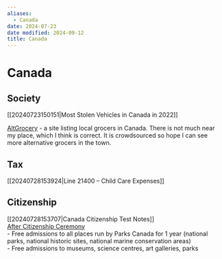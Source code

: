 ```yaml
---
aliases:
  - Canada
date: 2024-07-23
date modified: 2024-09-12
title: Canada
---
```


# Canada

## Society

[[20240723150151|Most Stolen Vehicles in Canada in 2022]]  

[AltGrocery](https://www.altgrocery.ca/prov/on?community=North+York) - a site listing local grocers in Canada. There is not much near my place, which I think is correct. It is crowdsourced so hope I can see more alternative grocers in the town.

## Tax

[[20240728153924|Line 21400 – Child Care Expenses]]

## Citizenship

[[20240728153707|Canada Citizenship Test Notes]]  
[After Citizenship Ceremony](https://canada.ca/after-citizenship-ceremony)  
	- Free admissions to all places run by Parks Canada for 1 year (national parks, national historic sites, national marine conservation areas)  
	- Free admissions to museums, science centres, art galleries, parks
